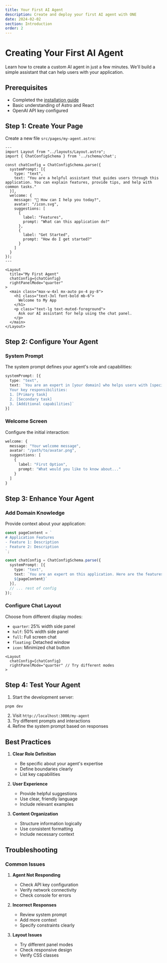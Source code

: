 ```yaml
---
title: Your First AI Agent
description: Create and deploy your first AI agent with ONE
date: 2024-02-02
section: Introduction
order: 2
---
```


# Creating Your First AI Agent

Learn how to create a custom AI agent in just a few minutes. We'll build a simple assistant that can help users with your application.

## Prerequisites

- Completed the [installation guide](/docs/getting-started/installation)
- Basic understanding of Astro and React
- OpenAI API key configured

## Step 1: Create Your Page

Create a new file `src/pages/my-agent.astro`:

```astro
---
import Layout from "../layouts/Layout.astro";
import { ChatConfigSchema } from '../schema/chat';

const chatConfig = ChatConfigSchema.parse({
  systemPrompt: [{
    type: "text",
    text: "You are a helpful assistant that guides users through this application. You can explain features, provide tips, and help with common tasks."
  }],
  welcome: {
    message: "👋 How can I help you today?",
    avatar: "/icon.svg",
    suggestions: [
      {
        label: "Features",
        prompt: "What can this application do?"
      },
      {
        label: "Get Started",
        prompt: "How do I get started?"
      }
    ]
  }
});
---

<Layout
  title="My First Agent"
  chatConfig={chatConfig}
  rightPanelMode="quarter"
>
  <main class="max-w-4xl mx-auto px-4 py-8">
    <h1 class="text-3xl font-bold mb-6">
      Welcome to My App
    </h1>
    <p class="text-lg text-muted-foreground">
      Ask our AI assistant for help using the chat panel.
    </p>
  </main>
</Layout>
```

## Step 2: Configure Your Agent

### System Prompt

The system prompt defines your agent's role and capabilities:

```typescript
systemPrompt: [{
  type: "text",
  text: `You are an expert in [your domain] who helps users with [specific tasks].
  Your key responsibilities:
  1. [Primary task]
  2. [Secondary task]
  3. [Additional capabilities]`
}]
```

### Welcome Screen

Configure the initial interaction:

```typescript
welcome: {
  message: "Your welcome message",
  avatar: "/path/to/avatar.png",
  suggestions: [
    {
      label: "First Option",
      prompt: "What would you like to know about..."
    }
  ]
}
```

## Step 3: Enhance Your Agent

### Add Domain Knowledge

Provide context about your application:

```typescript
const pageContent = `
# Application Features
- Feature 1: Description
- Feature 2: Description
`;

const chatConfig = ChatConfigSchema.parse({
  systemPrompt: [{
    type: "text",
    text: `You are an expert on this application. Here are the features:
    ${pageContent}`
  }],
  // ... rest of config
});
```

### Configure Chat Layout

Choose from different display modes:
- `quarter`: 25% width side panel
- `half`: 50% width side panel
- `full`: Full screen chat
- `floating`: Detached window
- `icon`: Minimized chat button

```astro
<Layout
  chatConfig={chatConfig}
  rightPanelMode="quarter" // Try different modes
>
```

## Step 4: Test Your Agent

1. Start the development server:
```bash
pnpm dev
```

2. Visit `http://localhost:3000/my-agent`
3. Try different prompts and interactions
4. Refine the system prompt based on responses

## Best Practices

1. **Clear Role Definition**
   - Be specific about your agent's expertise
   - Define boundaries clearly
   - List key capabilities

2. **User Experience**
   - Provide helpful suggestions
   - Use clear, friendly language
   - Include relevant examples

3. **Content Organization**
   - Structure information logically
   - Use consistent formatting
   - Include necessary context

## Troubleshooting

### Common Issues

1. **Agent Not Responding**
   - Check API key configuration
   - Verify network connectivity
   - Check console for errors

2. **Incorrect Responses**
   - Review system prompt
   - Add more context
   - Specify constraints clearly

3. **Layout Issues**
   - Try different panel modes
   - Check responsive design
   - Verify CSS classes

